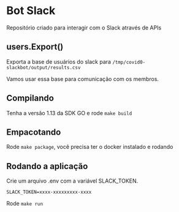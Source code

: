# Bot Slack

Repositório criado para interagir com o Slack através de APIs

## users.Export()

Exporta a base de usuários do slack para `/tmp/covid0-slackbot/output/results.csv`

Vamos usar essa base para comunicação com os membros.

## Compilando

Tenha a versão 1.13 da SDK GO e rode `make build`

## Empacotando

Rode `make package`, você precisa ter o docker instalado e rodando

## Rodando a aplicação

Crie um arquivo .env com a variável SLACK_TOKEN.
```.env
SLACK_TOKEN=xxxx-xxxxxxxxx-xxxx
```

Rode `make run`
